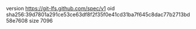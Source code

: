 version https://git-lfs.github.com/spec/v1
oid sha256:39d7801a291ce53ce63df8f2f35f0e41cd31ba7f645c8dac77b2713bd58e7608
size 7096
